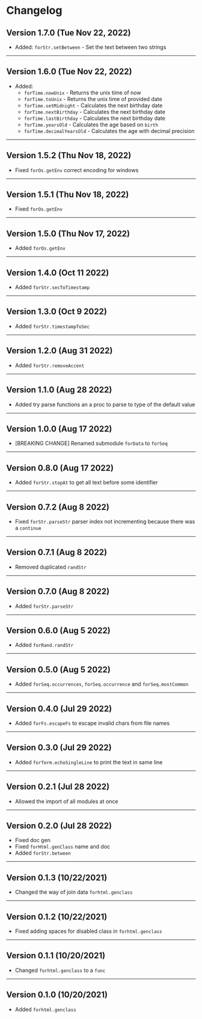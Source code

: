 # Changelog

## Version 1.7.0 (Tue Nov 22, 2022)

- Added: `forStr.setBetween` - Set the text between two strings

---

## Version 1.6.0 (Tue Nov 22, 2022)

- Added:
  - `forTime.nowUnix` - Returns the unix time of now
  - `forTime.toUnix` - Returns the unix time of provided date
  - `forTime.setMidnight` - Calculates the next birthday date
  - `forTime.nextBirthday` - Calculates the next birthday date
  - `forTime.lastBirthday` - Calculates the next birthday date
  - `forTime.yearsOld` - Calculates the age based on `birth`
  - `forTime.decimalYearsOld` - Calculates the age with decimal precision

---

## Version 1.5.2 (Thu Nov 18, 2022)

- Fixed `forOs.getEnv` correct encoding for windows

---

## Version 1.5.1 (Thu Nov 18, 2022)

- Fixed `forOs.getEnv`

---

## Version 1.5.0 (Thu Nov 17, 2022)

- Added `forOs.getEnv`

---

## Version 1.4.0 (Oct 11 2022)

- Added `forStr.secToTimestamp`

---

## Version 1.3.0 (Oct 9 2022)

- Added `forStr.timestampToSec`

---

## Version 1.2.0 (Aug 31 2022)

- Added `forStr.removeAccent`

---

## Version 1.1.0 (Aug 28 2022)

- Added try parse functions an a proc to parse to type of the default value

---

## Version 1.0.0 (Aug 17 2022)

- [BREAKING CHANGE] Renamed submodule `forData` to `forSeq`

---

## Version 0.8.0 (Aug 17 2022)

- Added `forStr.stopAt` to get all text before some identifier

---

## Version 0.7.2 (Aug 8 2022)

- Fixed `forStr.parseStr` parser index not incrementing because there was a `continue`

---

## Version 0.7.1 (Aug 8 2022)

- Removed duplicated `randStr`

---

## Version 0.7.0 (Aug 8 2022)

- Added `forStr.parseStr`

---

## Version 0.6.0 (Aug 5 2022)

- Added `forRand.randStr`

---

## Version 0.5.0 (Aug 5 2022)

- Added `forSeq.occurrences`, `forSeq.occurrence` and `forSeq.mostCommon`

---

## Version 0.4.0 (Jul 29 2022)

- Added `forFs.escapeFs` to escape invalid chars from file names

---

## Version 0.3.0 (Jul 29 2022)

- Added `forTerm.echoSingleLine` to print the text in same line

---

## Version 0.2.1 (Jul 28 2022)

- Allowed the import of all modules at once

---

## Version 0.2.0 (Jul 28 2022)

- Fixed doc gen
- Fixed `forHtml.genClass` name and doc
- Added `forStr.between`

---

## Version 0.1.3 (10/22/2021)

- Changed the way of join data `forhtml.genclass`

---

## Version 0.1.2 (10/22/2021)

- Fixed adding spaces for disabled class in `forhtml.genclass`

---

## Version 0.1.1 (10/20/2021)

- Changed `forhtml.genclass` to a `func`

---

## Version 0.1.0 (10/20/2021)

- Added `forhtml.genclass`
